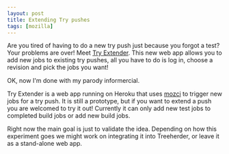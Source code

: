 ```yaml
---
layout: post
title: Extending Try pushes
tags: [mozilla]
---
```


Are you tired of having to do a new try push just because you forgot a
test? Your problems are over! Meet [Try
Extender](http://try-extender.herokuapp.com/). This new web app allows
you to add new jobs to existing try pushes, all you have to do is log
in, choose a revision and pick the jobs you want!

OK, now I'm done with my parody informercial.

Try Extender is a web app running on Heroku that uses
[mozci](https://mozilla-ci-tools.readthedocs.org/en/latest/) to
trigger new jobs for a try push. It is still a prototype, but if you
want to extend a push you are welcomed to try it out! Currently it can
only add new test jobs to completed build jobs or add new build jobs.

Right now the main goal is just to validate the idea. Depending on how
this experiment goes we might work on integrating it into Treeherder,
or leave it as a stand-alone web app.
